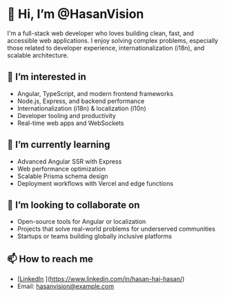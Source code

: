 # 👋 Hi, I’m @HasanVision

I'm a full-stack web developer who loves building clean, fast, and accessible web applications. I enjoy solving complex problems, especially those related to developer experience, internationalization (i18n), and scalable architecture.

## 👀 I’m interested in
- Angular, TypeScript, and modern frontend frameworks
- Node.js, Express, and backend performance
- Internationalization (i18n) & localization (l10n)
- Developer tooling and productivity
- Real-time web apps and WebSockets

## 🌱 I’m currently learning
- Advanced Angular SSR with Express
- Web performance optimization
- Scalable Prisma schema design
- Deployment workflows with Vercel and edge functions

## 💞️ I’m looking to collaborate on
- Open-source tools for Angular or localization
- Projects that solve real-world problems for underserved communities
- Startups or teams building globally inclusive platforms

## 📫 How to reach me
- [[LinkedIn](https://www.linkedin.com/in/your-link) ](https://www.linkedin.com/in/hasan-haj-hasan/) 
- Email: hasanvision@example.com
